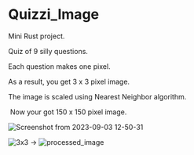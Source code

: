 # Quizzi_Image
Mini Rust project. 

Quiz of 9 silly questions.

Each question makes one pixel.

As a result, you get 3 x 3 pixel image.

The image is scaled using Nearest Neighbor algorithm.

 Now your got 150 x 150 pixel image.


![Screenshot from 2023-09-03 12-50-31](https://github.com/bukvic6/Quizzi_Image/assets/79896979/917142a3-761f-4d7f-a8dc-93299ebc2a96)


![3x3](https://github.com/bukvic6/Quizzi_Image/assets/79896979/22b5c8a3-8d5d-40d6-8985-dc9310ddb3ac) -> ![processed_image](https://github.com/bukvic6/Quizzi_Image/assets/79896979/68a49f5a-b71b-4672-8358-7cfd56550e81)

